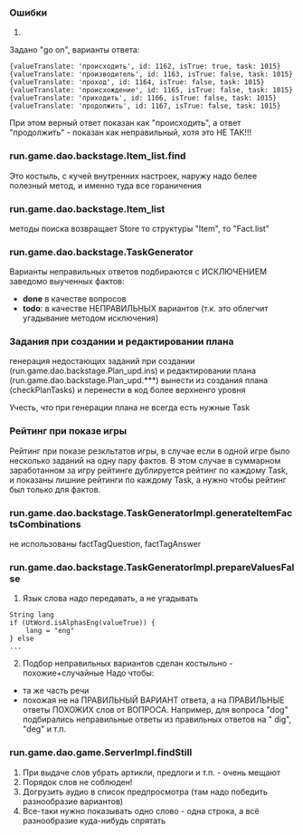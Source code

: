 ### Ошибки

1.

Задано "go on", варианты ответа:

~~~
{valueTranslate: 'происходить', id: 1162, isTrue: true, task: 1015}
{valueTranslate: 'производитель', id: 1163, isTrue: false, task: 1015}
{valueTranslate: 'проход', id: 1164, isTrue: false, task: 1015}
{valueTranslate: 'происхождение', id: 1165, isTrue: false, task: 1015}
{valueTranslate: 'приходить', id: 1166, isTrue: false, task: 1015}
{valueTranslate: 'продолжить', id: 1167, isTrue: false, task: 1015}
~~~

При этом верный ответ показан как "происходить", а ответ "продолжить" - 
показан как неправильный, хотя это НЕ ТАК!!!


### run.game.dao.backstage.Item_list.find

Это костыль, с кучей внутренних настроек, наружу надо белее полезный метод, и именно туда
все гораничения

### run.game.dao.backstage.Item_list

методы поиска возвращает Store то структуры "Item", то "Fact.list"

### run.game.dao.backstage.TaskGenerator

Варианты неправильных ответов подбираются с ИСКЛЮЧЕНИЕМ заведомо выученных фактов:

- **done** в качестве вопросов
- **todo**: в качестве НЕПРАВИЛЬНЫХ вариантов (т.к. это облегчит угадывание методом
  исключения)

### Задания при создании и редактировании плана

генерация недостающих заданий при создании (run.game.dao.backstage.Plan_upd.ins)
и редактировании плана (run.game.dao.backstage.Plan_upd.***)
вынести из создания плана (checkPlanTasks) и перенести в код более верхненго уровня

Учесть, что при генерации плана не всегда есть нужные Task

### Рейтинг при показе игры

Рейтинг при показе резкльтатов игры, в случае если в одной игре было несколько заданий на
одну пару фактов. В этом случае в суммарном заработанном за игру рейтинге дублируется
рейтинг по каждому Task, и показаны лишние рейтинги по каждому Task, а нужно чтобы рейтинг
был только для фактов.

### run.game.dao.backstage.TaskGeneratorImpl.generateItemFactsCombinations

не использованы factTagQuestion, factTagAnswer

### run.game.dao.backstage.TaskGeneratorImpl.prepareValuesFalse

1. Язык слова надо передавать, а не угадывать

~~~
String lang
if (UtWord.isAlphasEng(valueTrue)) {
    lang = "eng"
} else 
...
~~~

2. Подбор неправильных вариантов сделан костыльно - похожие+случайные Надо чтобы:

- та же часть речи
- похожая не на ПРАВИЛЬНЫЙ ВАРИАНТ ответа, а на ПРАВИЛЬНЫЕ ответы ПОХОЖИХ слов от ВОПРОСА.
  Например, для вопроса "dog" подбирались неправильные ответы из правильных ответов на "
  dig", "deg" и т.п.

### run.game.dao.game.ServerImpl.findStill

1. При выдаче слов убрать артикли, предлоги и т.п. - очень мещают
2. Порядок слов не соблюден!
3. Догрузить аудио в список предпросмотра (там надо победить разнообразие вариантов)
4. Все-таки нужно показывать одно слово - одна строка, а всё разнообразие куда-нибудь спрятать